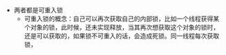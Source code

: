 + 两者都是可重入锁
  + 可重入锁的概念：自己可以再次获取自己的内部锁，比如一个线程获得某个对象的锁，此时候，还未实现释放，当其再次想获取这个对象的锁时，还是可以获取的，如果锁不可重入的话，会造成死锁。同一线程每次获取锁，
